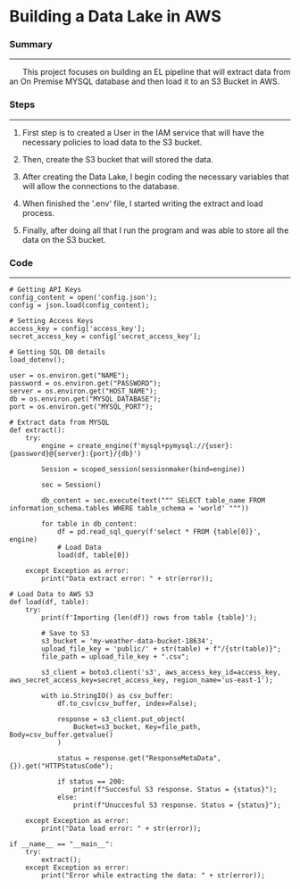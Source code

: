 # Building a Data Lake in AWS

### Summary
---
&nbsp;&nbsp;&nbsp;&nbsp;&nbsp;&nbsp;This project focuses on building an EL pipeline that will extract data from an On Premise MYSQL database and then load it to an S3 Bucket in AWS.

### Steps
---
1. First step is to created a User in the IAM service that will have the necessary policies to load data to the S3 bucket.
   
2. Then, create the S3 bucket that will stored the data.
 
3. After creating the Data Lake, I begin coding the necessary variables that will allow the connections to the database.
   
4. When finished the '.env' file, I started writing the extract and load process.
   
5. Finally, after doing all that I run the program and was able to store all the data on the S3 bucket.

### Code
---
    # Getting API Keys
    config_content = open('config.json');
    config = json.load(config_content);

    # Setting Access Keys
    access_key = config['access_key'];
    secret_access_key = config['secret_access_key'];

    # Getting SQL DB details
    load_dotenv();

    user = os.environ.get("NAME");
    password = os.environ.get("PASSWORD");
    server = os.environ.get("HOST_NAME");
    db = os.environ.get("MYSQL_DATABASE");
    port = os.environ.get("MYSQL_PORT");

    # Extract data from MYSQL
    def extract():
        try:
            engine = create_engine(f'mysql+pymysql://{user}:{password}@{server}:{port}/{db}')
            
            Session = scoped_session(sessionmaker(bind=engine))
            
            sec = Session()
            
            db_content = sec.execute(text(""" SELECT table_name FROM information_schema.tables WHERE table_schema = 'world' """))
            
            for table in db_content:
                df = pd.read_sql_query(f'select * FROM {table[0]}', engine)
                # Load Data
                load(df, table[0])
                
        except Exception as error:
            print("Data extract error: " + str(error));

    # Load Data to AWS S3
    def load(df, table):  
        try:
            print(f'Importing {len(df)} rows from table {table}');
            
            # Save to S3
            s3_bucket = 'my-weather-data-bucket-18634';
            upload_file_key = 'public/' + str(table) + f"/{str(table)}";
            file_path = upload_file_key + ".csv";
            
            s3_client = boto3.client('s3', aws_access_key_id=access_key, aws_secret_access_key=secret_access_key, region_name='us-east-1');
            
            with io.StringIO() as csv_buffer:
                df.to_csv(csv_buffer, index=False);
                
                response = s3_client.put_object(
                    Bucket=s3_bucket, Key=file_path, Body=csv_buffer.getvalue()
                )
                
                status = response.get("ResponseMetaData", {}).get("HTTPStatusCode");
                
                if status == 200:
                    print(f"Succesful S3 response. Status = {status}");
                else:
                    print(f"Unuccesful S3 response. Status = {status}");
                        
        except Exception as error:
            print("Data load error: " + str(error));
            
    if __name__ == "__main__":
        try:
            extract();
        except Exception as error:
            print("Error while extracting the data: " + str(error));
